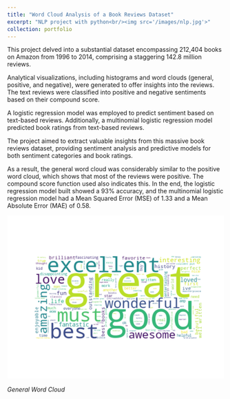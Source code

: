 ```yaml
---
title: "Word Cloud Analysis of a Book Reviews Dataset"
excerpt: "NLP project with python<br/><img src='/images/nlp.jpg'>"
collection: portfolio
---
```


This project delved into a substantial dataset encompassing 212,404 books on Amazon from 1996 to 2014, comprising a staggering 142.8 million reviews.

Analytical visualizations, including histograms and word clouds (general, positive, and negative), were generated to offer insights into the reviews. The text reviews were classified into positive and negative sentiments based on their compound score.

A logistic regression model was employed to predict sentiment based on text-based reviews. Additionally, a multinomial logistic regression model predicted book ratings from text-based reviews.

The project aimed to extract valuable insights from this massive book reviews dataset, providing sentiment analysis and predictive models for both sentiment categories and book ratings.

As a result, the general word cloud was considerably similar to the positive word cloud, which shows that most of the reviews were positive. The compound score function used also indicates this. In the end, the logistic regression model built showed a 93% accuracy, and the multinomial logistic regression model had a Mean Squared Error (MSE) of 1.33 and a Mean Absolute Error (MAE) of 0.58.

![word-cloud](/images/wordcloud.png)

*General Word Cloud*
